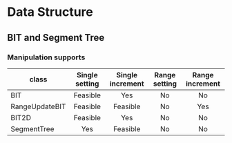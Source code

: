 # Data Structure

## BIT and Segment Tree
### Manipulation supports
| class | Single setting | Single increment | Range setting | Range increment |
| --- | :---: | :---: | :---: | :---: |
| BIT            | Feasible | Yes | No | No | 
| RangeUpdateBIT | Feasible | Feasible | No | Yes |
| BIT2D          | Feasible | Yes | No | No |
| SegmentTree    | Yes | Feasible | No | No |
